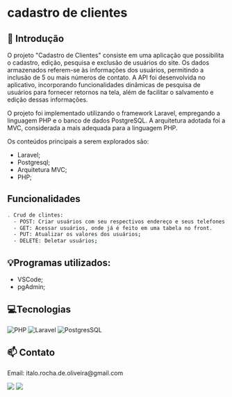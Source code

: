 # cadastro de clientes
## 📖 Introdução

O projeto "Cadastro de Clientes" consiste em uma aplicação que possibilita o cadastro, edição, pesquisa e exclusão de usuários do site. Os dados armazenados referem-se às informações dos usuários, permitindo a inclusão de 5 ou mais números de contato. A API foi desenvolvida no aplicativo, incorporando funcionalidades dinâmicas de pesquisa de usuários para fornecer retornos na tela, além de facilitar o salvamento e edição dessas informações.

O projeto foi implementado utilizando o framework Laravel, empregando a linguagem PHP e o banco de dados PostgreSQL. A arquitetura adotada foi a MVC, considerada a mais adequada para a linguagem PHP.

Os conteúdos principais a serem explorados são:

- Laravel;
- Postgresql;
- Arquitetura MVC;
- PHP;


## Funcionalidades

```bash
. Crud de clintes:
  - POST: Criar usuários com seu respectivos endereço e seus telefones.
  - GET: Acessar usuários, onde já é feito em uma tabela no front.
  - PUT: Atualizar os valores dos usuários;
  - DELETE: Deletar usuários;
```

## 💡Programas utilizados:

- VSCode;
- pgAdmin;

## 💻Tecnologias

![PHP](https://img.shields.io/badge/php-blue?style=for-the-badge&logo=php&logoColor=black)
![Laravel](https://img.shields.io/badge/laravel-white?style=for-the-badge&logo=laravel&logoColor=red)
![PostgresSQL](https://img.shields.io/badge/Postgresql-blue?style=for-the-badge&logo=Postgresql&logoColor=white)

## 📫 Contato

<p>Email: italo.rocha.de.oliveira@gmail.com</p>

<a href = "mailto:italo.rocha.de.oliveira@gmail.com"><img src="https://img.shields.io/badge/-Gmail-%23333?style=for-the-badge&logo=gmail&logoColor=white" alvo ="_blank"></a>
<a href="https://www.linkedin.com/in/italorochaoliveira/" target="_blank"><img src="https://img.shields.io/badge/-LinkedIn-%230077B5?style=for-the-badge&logo=linkedin&logoColor=white" target="_blank"></a>

